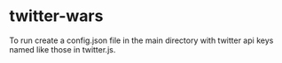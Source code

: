 twitter-wars
============

To run create a config.json file in the main directory with twitter api keys named like those in twitter.js.